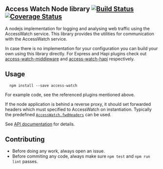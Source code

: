 Access Watch Node library [![Build Status](https://travis-ci.org/access-watch/access-watch-node.svg?branch=master)](https://travis-ci.org/access-watch/access-watch-node) [![Coverage Status](https://coveralls.io/repos/github/access-watch/access-watch-node/badge.svg?branch=master)](https://coveralls.io/github/access-watch/access-watch-node?branch=master)
-------------------------

A nodejs implementation for logging and analysing web traffic using the
AccessWatch service. This library provides the utilities for communication with
the AccessWatch service. 

In case there is no implementation for your configuration you can build your own
using this library directly. For Express and Hapi plugins check out
[access-watch-middleware](https://github.com/access-watch/access-watch-middleware) and 
[access-watch-hapi](https://github.com/access-watch/access-watch-hapi)
respectively.

## Usage ##

```
  npm install --save access-watch
```

For example code, see the referenced plugins mentioned above.

If the node application is behind a reverse proxy, it should set forwarded headers which
must specified to AccessWatch on instantiation. Typically the predefined
[`AccessWatch.fwdHeaders`](./api.md#AccessWatch.fwdHeaders) can be used. 

See [API documentation](./api.md) for details.

## Contributing ##

- Before doing any work, always open an issue. 
- Before commiting any code, always make sure `npm test` and `npm run lint`
  passes.

